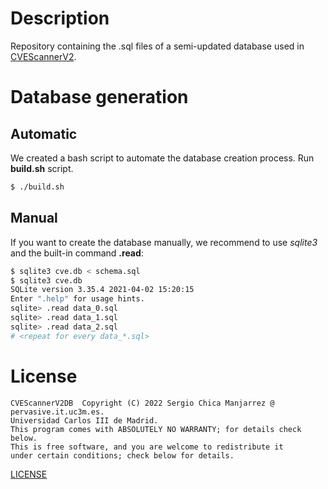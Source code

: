 # Description
Repository containing the .sql files of a semi-updated database
used in [CVEScannerV2](https://github.com/scmanjarrez/CVEScannerV2).

# Database generation
## Automatic
We created a bash script to automate the database creation process.
Run **build.sh** script.

```bash
$ ./build.sh
```

## Manual
If you want to create the database manually, we recommend to use
_sqlite3_ and the built-in command **.read**:

```bash
$ sqlite3 cve.db < schema.sql
$ sqlite3 cve.db
SQLite version 3.35.4 2021-04-02 15:20:15
Enter ".help" for usage hints.
sqlite> .read data_0.sql
sqlite> .read data_1.sql
sqlite> .read data_2.sql
# <repeat for every data_*.sql>
```

# License
    CVEScannerV2DB  Copyright (C) 2022 Sergio Chica Manjarrez @ pervasive.it.uc3m.es.
    Universidad Carlos III de Madrid.
    This program comes with ABSOLUTELY NO WARRANTY; for details check below.
    This is free software, and you are welcome to redistribute it
    under certain conditions; check below for details.

[LICENSE](LICENSE)

